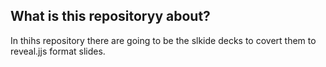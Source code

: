 ## What is this repositoryy about?
In thihs repository there are going to be the slkide decks to covert them to reveal.jjs format slides.
